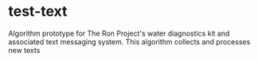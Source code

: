 # test-text
Algorithm prototype for The Ron Project's water diagnostics kit and associated text messaging system. This algorithm collects and processes new texts
